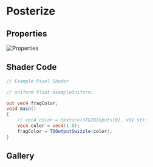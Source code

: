 # Posterize

## Properties
![Properties](https://user-images.githubusercontent.com/21966381/115397719-5d6d5980-a221-11eb-96f0-a7694c027272.JPG)

## Shader Code

```glsl
// Example Pixel Shader

// uniform float exampleUniform;

out vec4 fragColor;
void main()
{
	// vec4 color = texture(sTD2DInputs[0], vUV.st);
	vec4 color = vec4(1.0);
	fragColor = TDOutputSwizzle(color);
}
```

## Gallery